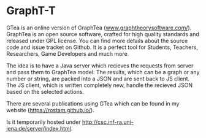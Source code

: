 # GraphT-T
GTea is an online version of GraphTea (www.graphtheorysoftware.com/).
GraphTea is an open source software, 
crafted for high quality standards and released under GPL license. 
You can find more details about the source code and issue tracket on Github.
It is a perfect tool for Students, Teachers, Researchers, Game Developers and much more. 

The idea is to have a Java server which recieves the requests from server and pass them to GraphTea model.
The results, which can be a graph or any number or string, are packed into a JSON and are sent back to JS client.
The JS client, which is written completely new, handle the recieved JSON based on the selected actions.

There are several publications using GTea which can be found in my website (https://rostam.github.io/). 

Is it temporarily hosted under http://csc.inf-ra.uni-jena.de/server/index.html.

